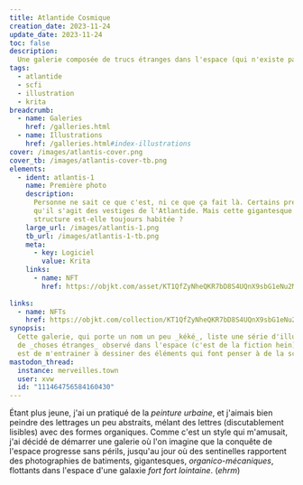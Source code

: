 ```yaml
---
title: Atlantide Cosmique
creation_date: 2023-11-24
update_date: 2023-11-24
toc: false
description: 
  Une galerie composée de trucs étranges dans l'espace (qui n'existe pas).
tags:
  - atlantide
  - scfi
  - illustration
  - krita
breadcrumb:
  - name: Galeries
    href: /galleries.html
  - name: Illustrations
    href: /galleries.html#index-illustrations
cover: /images/atlantis-cover.png
cover_tb: /images/atlantis-cover-tb.png
elements:
  - ident: atlantis-1
    name: Première photo
    description:
      Personne ne sait ce que c'est, ni ce que ça fait là. Certains prétendent 
      qu'il s'agit des vestiges de l'Atlantide. Mais cette gigantesque 
      structure est-elle toujours habitée ?
    large_url: /images/atlantis-1.png
    tb_url: /images/atlantis-1-tb.png
    meta:
      - key: Logiciel
        value: Krita
    links:
      - name: NFT
        href: https://objkt.com/asset/KT1QfZyNheQKR7bD8S4UQnX9sbG1eNu2M4zD/0        
        
links:
  - name: NFTs
    href: https://objkt.com/collection/KT1QfZyNheQKR7bD8S4UQnX9sbG1eNu2M4zD
synopsis:
  Cette galerie, qui porte un nom un peu _kéké_, liste une série d'illustrations
  de _choses étranges_ observé dans l'espace (c'est de la fiction hein). L'objectif
  est de m'entrainer à dessiner des éléments qui font penser à de la science-fiction.
mastodon_thread:
  instance: merveilles.town
  user: xvw
  id: "111464756584160430"
---
```


Étant plus jeune, j'ai un pratiqué de la _peinture urbaine_, et j'aimais bien
peindre des lettrages un peu abstraits, mélant des lettres (discutablement
lisibles) avec des formes organiques. Comme c'est un style qui m'amusait,
j'ai décidé de démarrer une galerie où l'on imagine que la conquête de l'espace
progresse sans périls, jusqu'au jour où des sentinelles rapportent des photographies
de batiments, gigantesques, _organico-mécaniques_, flottants dans l'espace
d'une galaxie _fort fort lointaine_. (_ehrm_)

